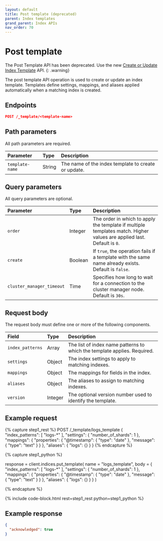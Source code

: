 ```yaml
---
layout: default
title: Post template (deprecated)
parent: Index templates
grand_parent: Index APIs
nav_order: 70
---
```


# Post template

The Post Template API has been deprecated. Use the new [Create or Update Index Template]({{site.url}}{{site.baseurl}}/api-reference/index-apis/create-index-template/) API.
{: .warning}

The post template API operation is used to create or update an index template. Templates define settings, mappings, and aliases applied automatically when a matching index is created.

## Endpoints

```json
POST /_template/<template-name>
```

## Path parameters

All path parameters are required.

| Parameter       | Type   | Description                                     |
| :-------------- | :----- | :---------------------------------------------- |
| `template-name` | String | The name of the index template to create or update. |

## Query parameters

All query parameters are optional.

| Parameter        | Type    | Description                                                                                                       |
| :--------------- | :------ | :---------------------------------------------------------------------------------------------------------------- |
| `order`          | Integer | The order in which to apply the template if multiple templates match. Higher values are applied last. Default is `0`. |
| `create`         | Boolean | If `true`, the operation fails if a template with the same name already exists. Default is `false`.             |
| `cluster_manager_timeout` | Time    | Specifies how long to wait for a connection to the cluster manager node. Default is `30s`.                                        |

## Request body

The request body must define one or more of the following components.

| Field            | Type   | Description                                                          |
| :--------------- | :----- | :------------------------------------------------------------------- |
| `index_patterns` | Array  | The list of index name patterns to which the template applies. Required. |
| `settings`       | Object | The index settings to apply to matching indexes.                         |
| `mappings`       | Object | The mappings for fields in the index.                                    |
| `aliases`        | Object | The aliases to assign to matching indexes.                               |
| `version`        | Integer          | The optional version number used to identify the template.                   |

## Example request

<!-- spec_insert_start
component: example_code
rest: POST /_template/logs_template
body: |
{
  "index_patterns": ["logs-*"],
  "settings": {
    "number_of_shards": 1
  },
  "mappings": {
    "properties": {
      "@timestamp": { "type": "date" },
      "message": { "type": "text" }
    }
  },
  "aliases": {
    "logs": {}
  }
}
-->
{% capture step1_rest %}
POST /_template/logs_template
{
  "index_patterns": [
    "logs-*"
  ],
  "settings": {
    "number_of_shards": 1
  },
  "mappings": {
    "properties": {
      "@timestamp": {
        "type": "date"
      },
      "message": {
        "type": "text"
      }
    }
  },
  "aliases": {
    "logs": {}
  }
}
{% endcapture %}

{% capture step1_python %}


response = client.indices.put_template(
  name = "logs_template",
  body =   {
    "index_patterns": [
      "logs-*"
    ],
    "settings": {
      "number_of_shards": 1
    },
    "mappings": {
      "properties": {
        "@timestamp": {
          "type": "date"
        },
        "message": {
          "type": "text"
        }
      }
    },
    "aliases": {
      "logs": {}
    }
  }
)

{% endcapture %}

{% include code-block.html
    rest=step1_rest
    python=step1_python %}
<!-- spec_insert_end -->

## Example response

```json
{
  "acknowledged": true
}
```
